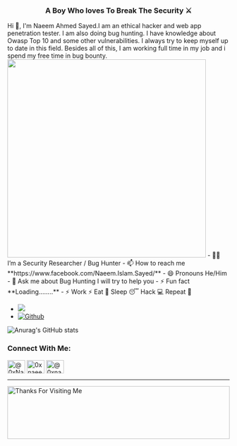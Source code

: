 <h3 align="center">A Boy Who loves To Break The Security ⚔</h3> 
Hi 👋, I'm Naeem Ahmed Sayed.I am an ethical hacker and web app penetration tester. I am also doing bug hunting. 
I have knowledge about Owasp Top 10 and some other vulnerabilities. I always try to keep myself up to date in this field. Besides all of this, I am working full time in my job and i spend my free time in bug bounty.  
<img width="450" align="central" src="https://github.com/Ruhul12/Ruhul12/blob/main/gif/gif_code.gif">  
- 👨‍💻 I’m a Security Researcher / Bug Hunter 
- 📫 How to reach me **https://www.facebook.com/Naeem.Islam.Sayed/** 
- 😄 Pronouns He/Him 
- 💬 Ask me about Bug Hunting I will try to help you 
- ⚡ Fun fact **Loading........** 
- ⚡ Work ⚡ Eat 🍔 Sleep 😴 Hack 💻 Repeat 🔁

- ![](https://visitor-badge.laobi.icu/badge?page_id=0xnaeem.0xnaeem) 
- [![Github](https://img.shields.io/github/followers/0xnaeem?label=Followers&logo=Github)](https://github.com/0xnaeem)  


![Anurag's GitHub stats](https://github-readme-stats.vercel.app/api?username=0xnaeem&&show_icons=true&title_color=ffffff&icon_color=bb2acf&text_color=daf7dc&bg_color=151515) 

<h3 align="left">Connect With Me:</h3>
<p align="left">
<a href="https://twitter.com/@ 0xNaeem" target="blank"><img align="center" src="https://cdn.jsdelivr.net/npm/simple-icons@3.0.1/icons/twitter.svg" alt="@0xNaeem" height="30" width="40" /></a>
<a href="https://www.linkedin.com/in/0xnaeem/" target="blank"><img align="center" src="https://cdn.jsdelivr.net/npm/simple-icons@3.0.1/icons/linkedin.svg" alt="0xnaeem/" height="30" width="40" /></a>
<a href="https://medium.com/@0xnaeem" target="blank"><img align="center" src="https://cdn.jsdelivr.net/npm/simple-icons@3.0.1/icons/medium.svg" alt="@0xnaeem" height="30" width="40" /></a>
</p> 
<hr></hr>  
<img height="120" alt="Thanks For Visiting Me" width="100%" src="https://raw.githubusercontent.com/BrunnerLivio/brunnerlivio/master/images/marquee.svg" />
